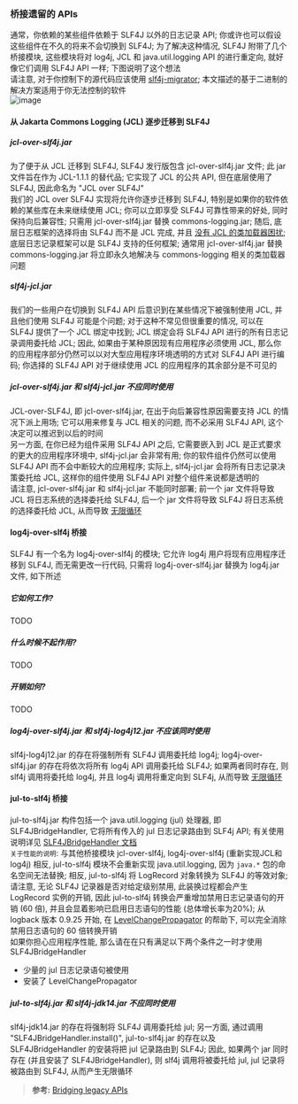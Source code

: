 ### 桥接遗留的 APIs
通常，你依赖的某些组件依赖于 SLF4J 以外的日志记录 API; 你或许也可以假设这些组件在不久的将来不会切换到 SLF4J; 为了解决这种情况, SLF4J 附带了几个桥接模块, 这些模块将对 log4j, JCL 和 java.util.logging API 的进行重定向, 就好像它们调用 SLF4J API 一样; 下图说明了这个想法  
请注意, 对于你控制下的源代码应该使用 [slf4j-migrator](https://www.slf4j.org/migrator.html); 本文描述的基于二进制的解决方案适用于你无法控制的软件  
![image](https://www.slf4j.org/images/legacy.png)  
#### 从 Jakarta Commons Logging (JCL) 逐步迁移到 SLF4J
##### jcl-over-slf4j.jar
为了便于从 JCL 迁移到 SLF4J, SLF4J 发行版包含 jcl-over-slf4j.jar 文件; 此 jar 文件旨在作为 JCL-1.1.1 的替代品; 它实现了 JCL 的公共 API, 但在底层使用了 SLF4J, 因此命名为 "JCL over SLF4J"  
我们的 JCL over SLF4J 实现将允许你逐步迁移到 SLF4J, 特别是如果你的软件依赖的某些库在未来继续使用 JCL; 你可以立即享受 SLF4J 可靠性带来的好处, 同时保持向后兼容性; 只需用 jcl-over-slf4j.jar 替换 commons-logging.jar; 随后, 底层日志框架的选择将由 SLF4J 而不是 JCL 完成, 并且 [没有 JCL 的类加载器困扰](http://articles.qos.ch/classloader.html); 底层日志记录框架可以是 SLF4J 支持的任何框架; 通常用 jcl-over-slf4j.jar 替换 commons-logging.jar 将立即永久地解决与 commons-logging 相关的类加载器问题
##### slf4j-jcl.jar
我们的一些用户在切换到 SLF4J API 后意识到在某些情况下被强制使用 JCL, 并且他们使用 SLF4J 可能是个问题; 对于这种不常见但很重要的情况, 可以在 SLF4J 提供了一个 JCL 绑定中找到; JCL 绑定会将 SLF4J API 进行的所有日志记录调用委托给 JCL; 因此, 如果由于某种原因现有应用程序必须使用 JCL, 那么你的应用程序部分仍然可以以对大型应用程序环境透明的方式对 SLF4J API 进行编码; 你选择的 SLF4J API 对于继续使用 JCL 的应用程序的其余部分是不可见的
##### jcl-over-slf4j.jar 和 slf4j-jcl.jar 不应同时使用
JCL-over-SLF4J, 即 jcl-over-slf4j.jar, 在出于向后兼容性原因需要支持 JCL 的情况下派上用场; 它可以用来修复与 JCL 相关的问题, 而不必采用 SLF4J API, 这个决定可以推迟到以后的时间  
另一方面, 在你已经为组件采用 SLF4J API 之后, 它需要嵌入到 JCL 是正式要求的更大的应用程序环境中, slf4j-jcl.jar 会非常有用; 你的软件组件仍然可以使用 SLF4J API 而不会中断较大的应用程序; 实际上, slf4j-jcl.jar 会将所有日志记录决策委托给 JCL, 这样你的组件使用 SLF4J API 对整个组件来说都是透明的  
请注意, jcl-over-slf4j.jar 和 slf4j-jcl.jar 不能同时部署; 前一个 jar 文件将导致 JCL 将日志系统的选择委托给 SLF4J, 后一个 jar 文件将导致 SLF4J 将日志系统的选择委托给 JCL, 从而导致 [无限循环](https://www.slf4j.org/codes.html#jclDelegationLoop)

#### log4j-over-slf4j 桥接
SLF4J 有一个名为 log4j-over-slf4j 的模块; 它允许 log4j 用户将现有应用程序迁移到 SLF4J, 而无需更改一行代码, 只需将 log4j-over-slf4j.jar 替换为 log4j.jar 文件, 如下所述
##### 它如何工作?
TODO
##### 什么时候不起作用?
TODO
##### 开销如何?
TODO
##### log4j-over-slf4j.jar 和 slf4j-log4j12.jar 不应该同时使用
slf4j-log4j12.jar 的存在将强制所有 SLF4J 调用委托给 log4j; log4j-over-slf4j.jar 的存在将依次将所有 log4j API 调用委托给 SLF4J; 如果两者同时存在, 则 slf4j 调用将委托给 log4j, 并且 log4j 调用将重定向到 SLF4j, 从而导致 [无限循环](https://www.slf4j.org/codes.html#log4jDelegationLoop)

#### jul-to-slf4j 桥接
jul-to-slf4j.jar 构件包括一个 java.util.logging (jul) 处理器, 即 SLF4JBridgeHandler, 它将所有传入的 jul 日志记录路由到 SLF4j API; 有关使用说明详见 [SLF4JBridgeHandler 文档](https://www.slf4j.org/api/org/slf4j/bridge/SLF4JBridgeHandler.html)  
`关于性能的说明`: 与其他桥接模块 jcl-over-slf4j, log4j-over-slf4j (重新实现JCL和log4j) 相反, jul-to-slf4j 模块不会重新实现 java.util.logging, 因为 `java.*` 包的命名空间无法替换; 相反, jul-to-slf4j 将 LogRecord 对象转换为 SLF4J 的等效对象; 请注意, 无论 SLF4J 记录器是否对给定级别禁用, 此装换过程都会产生 LogRecord 实例的开销, 因此 jul-to-slf4j 转换会严重增加禁用日志记录语句的开销 (60 倍), 并且会显着影响已启用日志语句的性能 (总体增长率为20%); 从 logback 版本 0.9.25 开始, 在 [LevelChangePropagator](http://logback.qos.ch/manual/configuration.html#LevelChangePropagator) 的帮助下, 可以完全消除禁用日志语句的 60 倍转换开销  
如果你担心应用程序性能, 那么请在在只有满足以下两个条件之一时才使用 SLF4JBridgeHandler
- 少量的 jul 日志记录语句被使用
- 安装了 LevelChangePropagator
##### jul-to-slf4j.jar 和 slf4j-jdk14.jar 不应同时使用
slf4j-jdk14.jar 的存在将强制将 SLF4J 调用委托给 jul; 另一方面, 通过调用 "SLF4JBridgeHandler.install()", jul-to-slf4j.jar 的存在以及 SLF4JBridgeHandler 的安装将把 jul 记录路由到 SLF4J; 因此, 如果两个 jar 同时存在 (并且安装了 SLF4JBridgeHandler), 则 slf4j 调用将被委托给 jul, jul 记录将被路由到 SLF4J, 从而产生无限循环
>**参考:**
[Bridging legacy APIs](https://www.slf4j.org/legacy.html)
